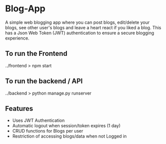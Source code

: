 # Blog-App
A simple web blogging app where you can post blogs, edit/delete your blogs, see other user's blogs and leave a heart react if you liked a blog. This has a Json Web Token (JWT) authentication to ensure a secure blogging experience.

## To run the Frontend
../frontend > npm start

## To run the backend / API
../backend > python manage.py runserver

## Features
- Uses JWT Authentication
- Automatic logout when session/token expires (1 day)
- CRUD functions for Blogs per user
- Restriction of accessing blogs/data when not Logged in
